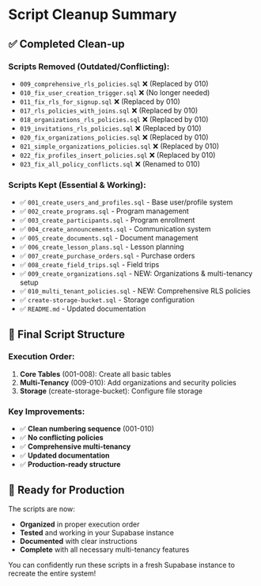 # Script Cleanup Summary

## ✅ Completed Clean-up

### Scripts Removed (Outdated/Conflicting):
- `009_comprehensive_rls_policies.sql` ❌ (Replaced by 010)
- `010_fix_user_creation_trigger.sql` ❌ (No longer needed)
- `011_fix_rls_for_signup.sql` ❌ (Replaced by 010)
- `017_rls_policies_with_joins.sql` ❌ (Replaced by 010)
- `018_organizations_rls_policies.sql` ❌ (Replaced by 010)
- `019_invitations_rls_policies.sql` ❌ (Replaced by 010)
- `020_fix_organizations_policies.sql` ❌ (Replaced by 010)
- `021_simple_organizations_policies.sql` ❌ (Replaced by 010)
- `022_fix_profiles_insert_policies.sql` ❌ (Replaced by 010)
- `023_fix_all_policy_conflicts.sql` ❌ (Renamed to 010)

### Scripts Kept (Essential & Working):
- ✅ `001_create_users_and_profiles.sql` - Base user/profile system
- ✅ `002_create_programs.sql` - Program management
- ✅ `003_create_participants.sql` - Program enrollment
- ✅ `004_create_announcements.sql` - Communication system
- ✅ `005_create_documents.sql` - Document management
- ✅ `006_create_lesson_plans.sql` - Lesson planning
- ✅ `007_create_purchase_orders.sql` - Purchase orders
- ✅ `008_create_field_trips.sql` - Field trips
- ✅ `009_create_organizations.sql` - NEW: Organizations & multi-tenancy setup
- ✅ `010_multi_tenant_policies.sql` - NEW: Comprehensive RLS policies
- ✅ `create-storage-bucket.sql` - Storage configuration
- ✅ `README.md` - Updated documentation

## 🎯 Final Script Structure

### Execution Order:
1. **Core Tables** (001-008): Create all basic tables
2. **Multi-Tenancy** (009-010): Add organizations and security policies  
3. **Storage** (create-storage-bucket): Configure file storage

### Key Improvements:
- ✅ **Clean numbering sequence** (001-010)
- ✅ **No conflicting policies** 
- ✅ **Comprehensive multi-tenancy**
- ✅ **Updated documentation**
- ✅ **Production-ready structure**

## 🚀 Ready for Production

The scripts are now:
- **Organized** in proper execution order
- **Tested** and working in your Supabase instance
- **Documented** with clear instructions
- **Complete** with all necessary multi-tenancy features

You can confidently run these scripts in a fresh Supabase instance to recreate the entire system!